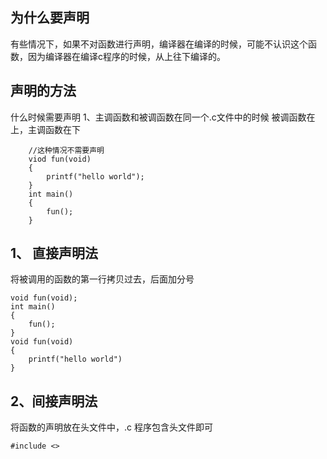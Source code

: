 ## 为什么要声明
有些情况下，如果不对函数进行声明，编译器在编译的时候，可能不认识这个函数，因为编译器在编译c程序的时候，从上往下编译的。

## 声明的方法
什么时候需要声明
1、主调函数和被调函数在同一个.c文件中的时候
	被调函数在上，主调函数在下
```
	//这种情况不需要声明
	viod fun(void)
	{
		printf("hello world");
	}
	int main()
	{
		fun();
	}
```
## 1、 直接声明法
将被调用的函数的第一行拷贝过去，后面加分号
```
void fun(void);
int main()
{
	fun();
}
void fun(void)
{
	printf("hello world")
}
```

## 2、间接声明法
将函数的声明放在头文件中，.c 程序包含头文件即可
```
#include <>
```
